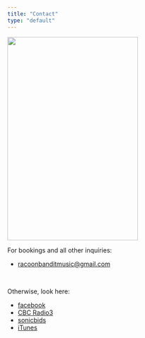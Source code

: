 ```yaml
---
title: "Contact"
type: "default"
---
```



  <p><img class="size-full wp-image-92 alignright" title="racoon_vert" src="/img/racoon_vert.jpg" alt="" width="295" height="460" /></p>
<p>For bookings and all other inquiries:</p>
<ul>
<li><a href="mailto: racoonbanditmusic@gmail.com">racoonbanditmusic@gmail.com</a></li>
</ul>
<p>&nbsp;</p>
<p>Otherwise, look here:</p>
<ul>
<li><a href="http://www.facebook.com/racoonbanditmusic">facebook</a></li>
<li><a href="http://radio3.cbc.ca/bands/Racoon-Bandit">CBC Radio3</a></li>
<li><a href="http://www.sonicbids.com/epk/epk.aspx?epk_id=216610">sonicbids</a></li>
<li><a href="http://itunes.apple.com/ca/artist/racoon-bandit/id369504253">iTunes</a></li>
</ul>
<p>&nbsp;</p>
<p>&nbsp;</p>
